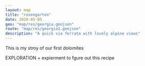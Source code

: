 ```yaml
---
layout: map
title: "rosengarten"
date: 2020-05-05
geo: "map/res/georgia.geojson"
route: "map/res/georgia1.geojson"
description: "A quick via ferrata with lovely alpine views"
---
```

This is my stroy of our first dolomites

EXPLORATION + expierment to fgure out this recipe
